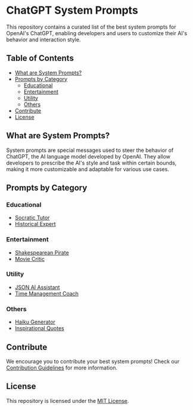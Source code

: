 # ChatGPT System Prompts

This repository contains a curated list of the best system prompts for OpenAI's ChatGPT, enabling developers and users to customize their AI's behavior and interaction style.

## Table of Contents

- [What are System Prompts?](#what-are-system-prompts)
- [Prompts by Category](#prompts-by-category)
  - [Educational](#educational)
  - [Entertainment](#entertainment)
  - [Utility](#utility)
  - [Others](#others)
- [Contribute](#contribute)
- [License](#license)

## What are System Prompts?

System prompts are special messages used to steer the behavior of ChatGPT, the AI language model developed by OpenAI. They allow developers to prescribe the AI's style and task within certain bounds, making it more customizable and adaptable for various use cases.

## Prompts by Category

### Educational

- [Socratic Tutor](prompts/educational/socratic-tutor.md)
- [Historical Expert](prompts/educational/historical-expert.md)

### Entertainment

- [Shakespearean Pirate](prompts/entertainment/shakespearean-pirate.md)
- [Movie Critic](prompts/entertainment/movie-critic.md)

### Utility

- [JSON AI Assistant](prompts/utility/json-ai-assistant.md)
- [Time Management Coach](prompts/utility/time-management-coach.md)

### Others

- [Haiku Generator](prompts/others/haiku-generator.md)
- [Inspirational Quotes](prompts/others/inspirational-quotes.md)

## Contribute

We encourage you to contribute your best system prompts! Check our [Contribution Guidelines](CONTRIBUTING.md) for more information.

## License

This repository is licensed under the [MIT License](LICENSE).
